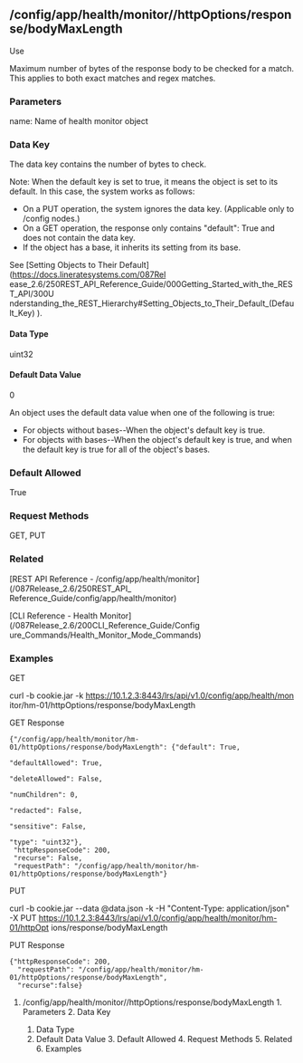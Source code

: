 ## /config/app/health/monitor/<name>/httpOptions/response/bodyMaxLength

​Use

Maximum number of bytes of the response body to be checked for a match. This
applies to both exact matches and regex matches.

### Parameters

name: Name of health monitor object

### Data Key

The data key contains the number of bytes to check.

Note: When the default key is set to true, it means the object is set to its
default. In this case, the system works as follows:

  * On a PUT operation, the system ignores the data key. (Applicable only to /config nodes.)
  * On a GET operation, the response only contains "default": True and does not contain the data key.
  * If the object has a base, it inherits its setting from its base.

See [Setting Objects to Their Default](https://docs.lineratesystems.com/087Rel
ease_2.6/250REST_API_Reference_Guide/000Getting_Started_with_the_REST_API/300U
nderstanding_the_REST_Hierarchy#Setting_Objects_to_Their_Default_(Default_Key)
).

#### Data Type

uint32

#### Default Data Value

0

An object uses the default data value when one of the following is true:

  * For objects without bases--When the object's default key is true.
  * For objects with bases--When the object's default key is true, and when the default key is true for all of the object's bases.

### Default Allowed

True

### Request Methods

GET, PUT

### Related

[REST API Reference - /config/app/health/monitor](/087Release_2.6/250REST_API_
Reference_Guide/config/app/health/monitor)

[CLI Reference - Health Monitor](/087Release_2.6/200CLI_Reference_Guide/Config
ure_Commands/Health_Monitor_Mode_Commands)

### Examples

GET

curl -b cookie.jar -k https://10.1.2.3:8443/lrs/api/v1.0/config/app/health/mon
itor/hm-01/httpOptions/response/bodyMaxLength

GET Response

    
    
    {"/config/app/health/monitor/hm-01/httpOptions/response/bodyMaxLength": {"default": True,
                                                                              "defaultAllowed": True,
                                                                              "deleteAllowed": False,
                                                                              "numChildren": 0,
                                                                              "redacted": False,
                                                                              "sensitive": False,
                                                                              "type": "uint32"},
     "httpResponseCode": 200,
     "recurse": False,
     "requestPath": "/config/app/health/monitor/hm-01/httpOptions/response/bodyMaxLength"}
    

PUT

curl -b cookie.jar --data @data.json -k -H "Content-Type: application/json" -X
PUT https://10.1.2.3:8443/lrs/api/v1.0/config/app/health/monitor/hm-01/httpOpt
ions/response/bodyMaxLength

PUT Response

    
    
    {"httpResponseCode": 200,
      "requestPath": "/config/app/health/monitor/hm-01/httpOptions/response/bodyMaxLength",
      "recurse":false}

  1. /config/app/health/monitor/<name>/httpOptions/response/bodyMaxLength
    1. Parameters
    2. Data Key
      1. Data Type
      2. Default Data Value
    3. Default Allowed
    4. Request Methods
    5. Related
    6. Examples

